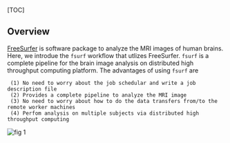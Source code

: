 [title]: - "Image Analysis of Human Brain - Freesurfer Workflow on OSG"
[TOC]
 
## Overview

[FreeSurfer](http://freesurfer.net/) is software package to analyze the MRI images of human brains. Here, we introdue the `fsurf` workflow that utlizes FreeSurfer.  `fsurf` is a complete pipeline for the brain image analysis on distributed high throughput 
computing platform. The advantages of using  `fsurf` are

     (1) No need to worry about the job schedular and write a job description file
     (2) Provides a complete pipeline to analyze the MRI image 
     (3) No need to worry about how to do the data transfers from/to the remote worker machines
     (4) Perfom analysis on multiple subjects via distributed high throughput computing

![fig 1](https://raw.githubusercontent.com/OSGConnect/tutorial-FreeSurfer/master/Figs/freesurfer_image_from_net.png )

